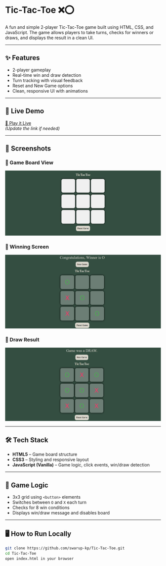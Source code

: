 # Tic-Tac-Toe ❌⭕️

A fun and simple 2-player Tic-Tac-Toe game built using HTML, CSS, and JavaScript. The game allows players to take turns, checks for winners or draws, and displays the result in a clean UI.

---

## ✨ Features

- 2-player gameplay
- Real-time win and draw detection
- Turn tracking with visual feedback
- Reset and New Game options
- Clean, responsive UI with animations

---

## 🚀 Live Demo

[🔗 Play it Live](https://swarup-kp.github.io/Tic-Tac-Toe/)  
_(Update the link if needed)_

---

## 📸 Screenshots

### 🧩 Game Board View
![Game Board](https://github.com/swarup-kp/Tic-Tac-Toe/blob/main/Screenshot%202025-07-30%20132234.png?raw=true)

### 🎉 Winning Screen
![Winner O](https://github.com/swarup-kp/Tic-Tac-Toe/blob/main/Screenshot%202025-07-30%20132255.png?raw=true)

### 🤝 Draw Result
![Draw Result](https://github.com/swarup-kp/Tic-Tac-Toe/blob/main/Screenshot%202025-07-30%20132321.png?raw=true)

---

## 🛠️ Tech Stack

- **HTML5** – Game board structure
- **CSS3** – Styling and responsive layout
- **JavaScript (Vanilla)** – Game logic, click events, win/draw detection

---

## 🧠 Game Logic

- 3x3 grid using `<button>` elements
- Switches between `O` and `X` each turn
- Checks for 8 win conditions
- Displays win/draw message and disables board

---

## 🖥️ How to Run Locally

```bash
git clone https://github.com/swarup-kp/Tic-Tac-Toe.git
cd Tic-Tac-Toe
open index.html in your browser


